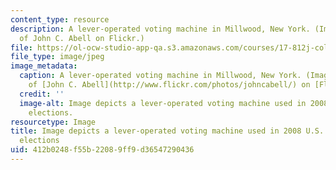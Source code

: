 ```yaml
---
content_type: resource
description: A lever-operated voting machine in Millwood, New York. (Image courtesy
  of John C. Abell on Flickr.)
file: https://ol-ocw-studio-app-qa.s3.amazonaws.com/courses/17-812j-collective-choice-i-fall-2008/412b0248f55b22089ff9d36547290436_17-812jf08.jpg
file_type: image/jpeg
image_metadata:
  caption: A lever-operated voting machine in Millwood, New York. (Image courtesy
    of [John C. Abell](http://www.flickr.com/photos/johncabell/) on [Flickr](http://www.flickr.com/photos/johncabell/3002712465/).)
  credit: ''
  image-alt: Image depicts a lever-operated voting machine used in 2008 U.S. presidential
    elections.
resourcetype: Image
title: Image depicts a lever-operated voting machine used in 2008 U.S. presidential
  elections
uid: 412b0248-f55b-2208-9ff9-d36547290436
---
```

